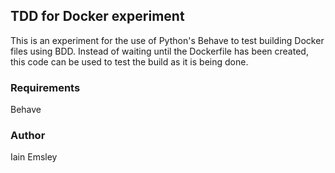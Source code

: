 ## TDD for Docker experiment

This is an experiment for the use of Python's Behave to test building Docker files using BDD. Instead of waiting until the 
Dockerfile has been created, this code can be used to test the build as it is being done. 

### Requirements

Behave

### Author

Iain Emsley
